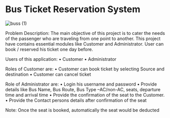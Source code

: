 # Bus Ticket Reservation System

![buss (1)](https://user-images.githubusercontent.com/101389183/212463902-b63d582b-d636-49d2-a4c4-21a8223283bb.png)



Problem Description:
The main objective of this project is to cater the needs of the passenger who are traveling from one point to another. This project have contains essential modules like Customer and Administrator. User can book / reserved his ticket one day before.


Users of this application:
• Customer
• Administrator



Roles of Customer are:
• Customer can book ticket by selecting Source and destination
• Customer can cancel ticket



Role of Administrator are:
• Login his username and password
• Provide details like Bus Name, Bus Route, Bus Type –AC/non-AC, seats, departure time and arrival time
• Provide the confirmation of the seat to the Customer.
• Provide the Contact persons details after confirmation of the seat


Note: Once the seat is booked, automatically the seat would be deducted
